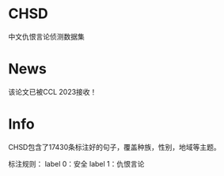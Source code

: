 # CHSD
中文仇恨言论侦测数据集

# News
该论文已被CCL 2023接收！

# Info
CHSD包含了17430条标注好的句子，覆盖种族，性别，地域等主题。

标注规则：
label 0：安全
label 1：仇恨言论


